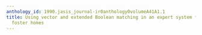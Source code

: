 ```yaml
---
anthology_id: 1990.jasis_journal-ir0anthology0volumeA41A1.1
title: Using vector and extended Boolean matching in an expert system for selecting
  foster homes
---
```

